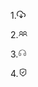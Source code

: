 1.<svg stroke="currentColor" fill="none" stroke-width="2" viewBox="0 0 24 24" stroke-linecap="round" stroke-linejoin="round" class="h-24 w-24 p-4 text-[#43a724]" height="1em" width="1em" xmlns="http://www.w3.org/2000/svg"><polyline points="8 17 12 21 16 17"></polyline><line x1="12" y1="12" x2="12" y2="21"></line><path d="M20.88 18.09A5 5 0 0 0 18 9h-1.26A8 8 0 1 0 3 16.29"></path></svg>


2.<svg stroke="currentColor" fill="currentColor" stroke-width="0" viewBox="0 0 32 32" class="h-24 w-24 p-4 text-[#43a724]" height="1em" width="1em" xmlns="http://www.w3.org/2000/svg"><path d="M 9 7 C 5.699219 7 3 9.699219 3 13 C 3 14.984375 3.976563 16.75 5.46875 17.84375 C 2.832031 19.152344 1 21.863281 1 25 L 3 25 C 3 21.675781 5.675781 19 9 19 C 12.324219 19 15 21.675781 15 25 L 17 25 C 17 21.675781 19.675781 19 23 19 C 26.324219 19 29 21.675781 29 25 L 31 25 C 31 21.863281 29.167969 19.152344 26.53125 17.84375 C 28.023438 16.75 29 14.984375 29 13 C 29 9.699219 26.300781 7 23 7 C 19.699219 7 17 9.699219 17 13 C 17 14.984375 17.976563 16.75 19.46875 17.84375 C 18.011719 18.566406 16.789063 19.707031 16 21.125 C 15.210938 19.707031 13.988281 18.566406 12.53125 17.84375 C 14.023438 16.75 15 14.984375 15 13 C 15 9.699219 12.300781 7 9 7 Z M 9 9 C 11.222656 9 13 10.777344 13 13 C 13 15.222656 11.222656 17 9 17 C 6.777344 17 5 15.222656 5 13 C 5 10.777344 6.777344 9 9 9 Z M 23 9 C 25.222656 9 27 10.777344 27 13 C 27 15.222656 25.222656 17 23 17 C 20.777344 17 19 15.222656 19 13 C 19 10.777344 20.777344 9 23 9 Z"></path></svg>


3.<svg stroke="currentColor" fill="currentColor" stroke-width="0" viewBox="0 0 256 256" class="h-24 w-24 p-4 text-[#43a724]" height="1em" width="1em" xmlns="http://www.w3.org/2000/svg"><path d="M200.47,56.07A101.37,101.37,0,0,0,128.77,26H128A102,102,0,0,0,26,128v56a22,22,0,0,0,22,22H64a22,22,0,0,0,22-22V144a22,22,0,0,0-22-22H38.2A90.12,90.12,0,0,1,192,64.52,89.41,89.41,0,0,1,217.81,122H192a22,22,0,0,0-22,22v40a22,22,0,0,0,22,22h16a22,22,0,0,0,22-22V128A101.44,101.44,0,0,0,200.47,56.07ZM64,134a10,10,0,0,1,10,10v40a10,10,0,0,1-10,10H48a10,10,0,0,1-10-10V134Zm154,50a10,10,0,0,1-10,10H192a10,10,0,0,1-10-10V144a10,10,0,0,1,10-10h26Z"></path></svg>

4.<svg stroke="currentColor" fill="currentColor" stroke-width="0" viewBox="0 0 1024 1024" class="h-24 w-24 p-4 text-[#43a724]" height="1em" width="1em" xmlns="http://www.w3.org/2000/svg"><path d="M866.9 169.9L527.1 54.1C523 52.7 517.5 52 512 52s-11 .7-15.1 2.1L157.1 169.9c-8.3 2.8-15.1 12.4-15.1 21.2v482.4c0 8.8 5.7 20.4 12.6 25.9L499.3 968c3.5 2.7 8 4.1 12.6 4.1s9.2-1.4 12.6-4.1l344.7-268.6c6.9-5.4 12.6-17 12.6-25.9V191.1c.2-8.8-6.6-18.3-14.9-21.2zM810 654.3L512 886.5 214 654.3V226.7l298-101.6 298 101.6v427.6zm-405.8-201c-3-4.1-7.8-6.6-13-6.6H336c-6.5 0-10.3 7.4-6.5 12.7l126.4 174a16.1 16.1 0 0 0 26 0l212.6-292.7c3.8-5.3 0-12.7-6.5-12.7h-55.2c-5.1 0-10 2.5-13 6.6L468.9 542.4l-64.7-89.1z"></path></svg>